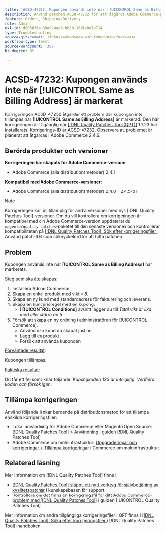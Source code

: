 ```yaml
---
title: 'ACSD-47232: Kupongen används inte när [!UICONTROL Same as Billing Address] är markerat'
description: Använd patchen ACSD-47232 för att åtgärda Adobe Commerce-problemet där kupong inte tillämpas när [!UICONTROL Same as Billing Address] är markerad.
feature: Orders, Shipping/Delivery
role: Admin
exl-id: d8050f6e-00a9-4aa3-bb8b-1631e0e7a714
type: Troubleshooting
source-git-commit: 7fdb02a6d89d50ea593c5fd99d78101f89198424
workflow-type: tm+mt
source-wordcount: '367'
ht-degree: 0%

---
```


# ACSD-47232: Kupongen används inte när [!UICONTROL Same as Billing Address] är markerat

Korrigeringen ACSD-47232 åtgärdar ett problem där kupongen inte tillämpas när **[!UICONTROL Same as Billing Address]** är markerad. Den här korrigeringen är tillgänglig när [[!DNL Quality Patches Tool (QPT)]](https://experienceleague.adobe.com/en/docs/commerce-operations/tools/quality-patches-tool/quality-patches-tool-to-self-serve-quality-patches) 1.1.23 har installerats. Korrigerings-ID är ACSD-47232. Observera att problemet är planerat att åtgärdas i Adobe Commerce 2.4.6.

## Berörda produkter och versioner

**Korrigeringen har skapats för Adobe Commerce-version:**

* Adobe Commerce (alla distributionsmetoder) 2.4.1

**Kompatibel med Adobe Commerce-versioner:**

* Adobe Commerce (alla distributionsmetoder) 2.4.0 - 2.4.5-p1

>[!NOTE]
>
>Korrigeringen kan bli tillämplig för andra versioner med nya [!DNL Quality Patches Tool]-versioner. Om du vill kontrollera om korrigeringen är kompatibel med din Adobe Commerce-version uppdaterar du `magento/quality-patches`-paketet till den senaste versionen och kontrollerar kompatibiliteten på [[!DNL Quality Patches Tool]: Sök efter korrigeringsfiler ](https://experienceleague.adobe.com/tools/commerce-quality-patches/index.html). Använd patch-ID:t som söknyckelord för att hitta patchen.

## Problem

Kupongen används inte när **[!UICONTROL Same as Billing Address]** har markerats.

<u>Steg som ska återskapas</u>:

1. Installera Adobe Commerce.
1. Skapa en enkel produkt med vikt = *8*.
1. Skapa en ny kund med standardadress för fakturering och leverans.
1. Skapa en kundprisregel med en kupong.
   * I **[!UICONTROL Conditions]** avsnitt lägger du till *Total vikt är lika med eller större än 5*
1. Försök att skapa en ny ordning i administratören för [!UICONTROL Commerce].
   * Använd den kund du skapat just nu
   * Lägg till en produkt
   * Försök att använda kupongen

<u>Förväntade resultat</u>:

Kupongen tillämpas.

<u>Faktiska resultat</u>:

Du får ett fel som liknar följande: *Kupongkoden 123 är inte giltig. Verifiera koden och försök igen.*

## Tillämpa korrigeringen

Använd följande länkar beroende på distributionsmetod för att tillämpa enskilda korrigeringsfiler:

* Lokal användning för Adobe Commerce eller Magento Open Source: [[!DNL Quality Patches Tool] > Användning ](/help/tools/quality-patches-tool/usage.md) i guiden [!DNL Quality Patches Tool].
* Adobe Commerce om molninfrastruktur: [Uppgraderingar och korrigeringar > Tillämpa korrigeringar](https://experienceleague.adobe.com/docs/commerce-cloud-service/user-guide/develop/upgrade/apply-patches.html) i Commerce om molninfrastruktur.

## Relaterad läsning

Mer information om [!DNL Quality Patches Tool] finns i:

* [[!DNL Quality Patches Tool] släppt: ett nytt verktyg för självbetjäning av kvalitetspatchar](https://experienceleague.adobe.com/en/docs/commerce-operations/tools/quality-patches-tool/quality-patches-tool-to-self-serve-quality-patches) i kunskapsbasen för support.
* [Kontrollera om det finns en korrigeringsfil för ditt Adobe Commerce-problem med  [!DNL Quality Patches Tool]](/help/tools/quality-patches-tool/patches-available-in-qpt/check-patch-for-magento-issue-with-magento-quality-patches.md) i guiden [!UICONTROL Quality Patches Tool].


Mer information om andra tillgängliga korrigeringsfiler i QPT finns i [[!DNL Quality Patches Tool]: Söka efter korrigeringsfiler ](https://experienceleague.adobe.com/tools/commerce-quality-patches/index.html) i [!DNL Quality Patches Tool]-handboken.
